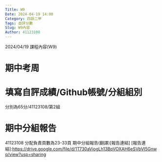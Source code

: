 ```yaml
---
Title: W9
Date: 2024-04-19 14:00
Category: 四設二甲
Tags: 自評分數
Slug: W9內容
Author: 41123108
---
```


2024/04/19 課程內容(W9)

<!-- PELICAN_END_SUMMARY -->

# 期中考周

# 填寫自評成績/Github帳號/分組組別
分別為65分/41123108/第2組

# 期中分組報告
41123108 分配負責頁數為23-33頁
期中分組報告(翻譯)[報告連結]
[報告連結]:https://drive.google.com/file/d/1T730aViogLh13BpVOXAH6eSVbVI5Gnwq/view?usp=sharing